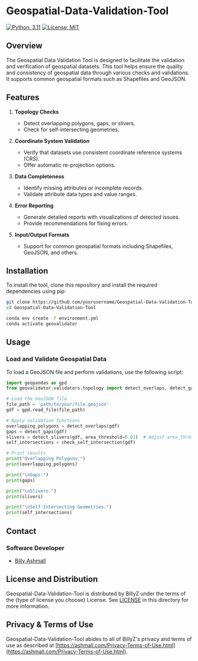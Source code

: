 # Geospatial-Data-Validation-Tool

[![Python: 3.11](https://img.shields.io/badge/Python-3.11-blue?style=for-the-badge)](https://www.python.org/)
[![License: MIT](https://img.shields.io/badge/License-MIT-yellow.svg?style=for-the-badge)](https://opensource.org/licenses/MIT)


## Overview

The Geospatial Data Validation Tool is designed to facilitate the validation and verification of geospatial datasets. This tool helps ensure the quality and consistency of geospatial data through various checks and validations. It supports common geospatial formats such as Shapefiles and GeoJSON.

## Features

1. **Topology Checks**
   - Detect overlapping polygons, gaps, or slivers.
   - Check for self-intersecting geometries.

2. **Coordinate System Validation**
   - Verify that datasets use consistent coordinate reference systems (CRS).
   - Offer automatic re-projection options.

3. **Data Completeness**
   - Identify missing attributes or incomplete records.
   - Validate attribute data types and value ranges.

4. **Error Reporting**
   - Generate detailed reports with visualizations of detected issues.
   - Provide recommendations for fixing errors.

5. **Input/Output Formats**
   - Support for common geospatial formats including Shapefiles, GeoJSON, and others.

## Installation

To install the tool, clone this repository and install the required dependencies using pip:

```bash
git clone https://github.com/yourusername/Geospatial-Data-Validation-Tool.git
cd Geospatial-Data-Validation-Tool

conda env create -f environment.yml
conda activate geovalidator

```

## Usage

### Load and Validate Geospatial Data

To load a GeoJSON file and perform validations, use the following script:

```python
import geopandas as gpd
from geovalidator.validators.topology import detect_overlaps, detect_gaps, detect_slivers, check_self_intersection

# Load the GeoJSON file
file_path = 'path/to/your/file.geojson'
gdf = gpd.read_file(file_path)

# Apply validation functions
overlapping_polygons = detect_overlaps(gdf)
gaps = detect_gaps(gdf)
slivers = detect_slivers(gdf, area_threshold=0.01)  # Adjust area_threshold as needed
self_intersections = check_self_intersection(gdf)

# Print results
print("Overlapping Polygons:")
print(overlapping_polygons)

print("\nGaps:")
print(gaps)

print("\nSlivers:")
print(slivers)

print("\nSelf-Intersecting Geometries:")
print(self_intersections)

```

## Contact

### Software Developer

- [Billy Ashmall](https://github.com/billyz313)



## License and Distribution

Geospatial-Data-Validation-Tool is distributed by BillyZ under the terms of the {type of license you choose} License. See
[LICENSE](LICENSE) in this directory for more information.

## Privacy & Terms of Use

Geospatial-Data-Validation-Tool abides to all of BillyZ's privacy and terms of use as described
at [https://ashmall.com/Privacy-Terms-of-Use.html](https://ashmall.com/Privacy-Terms-of-Use.html).
